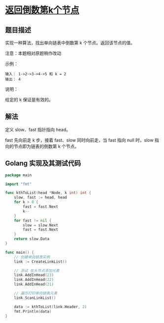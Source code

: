 # [返回倒数第k个节点](https://leetcode-cn.com/problems/kth-node-from-end-of-list-lcci)

## 题目描述

实现一种算法，找出单向链表中倒数第 k 个节点。返回该节点的值。

注意：本题相对原题稍作改动

示例：

```
输入： 1->2->3->4->5 和 k = 2
输出： 4
```

说明：

给定的 k 保证是有效的。

## 解法

定义 slow、fast 指针指向 head。

fast 先向前走 k 步，接着 fast、slow 同时向前走，当 fast 指向 null 时，slow 指向的节点即为链表的倒数第 k 个节点。

## Golang 实现及其测试代码

```go
package main

import "fmt"

func kthToList(head *Node, k int) int {
	slow, fast := head, head
	for k > 0 {
		fast = fast.Next
		k--
	}
	for fast != nil {
		slow = slow.Next
		fast = fast.Next
	}
	return slow.Data
}

func main() {
	// 创建单向链表实例
	link := CreateLinkList()

	// 测试 在头节点添加元素
	link.AddInHead(23)
	link.AddInHead(22)
	link.AddInHead(21)

	// 遍历打印单向链表元素
	link.ScanLinkList()

	data := kthToList(link.Header, 2)
	fmt.Println(data)
}
```
